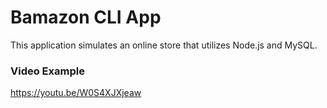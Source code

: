 # Bamazon CLI App

This application simulates an online store that utilizes Node.js and MySQL.

### Video Example

https://youtu.be/W0S4XJXjeaw
